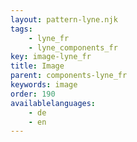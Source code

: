 ```yaml
---
layout: pattern-lyne.njk
tags: 
    - lyne_fr
    - lyne_components_fr
key: image-lyne_fr
title: Image
parent: components-lyne_fr
keywords: image
order: 190
availablelanguages: 
    - de
    - en
---
```

